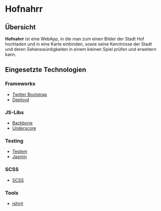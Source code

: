 Hofnahrr
========

Übersicht
---------
**Hofnahrr** ist eine WebApp, in die man zum einen Bilder der Stadt Hof hochladen und in eine Karte einbinden, sowie seine Kenntnisse der Stadt und deren Sehenswürdigkeiten in einem kleinen Spiel prüfen und erweitern kann.

Eingesetzte Technologien
------------------------

### Frameworks ###
* [Twitter Bootstrap](http://twitter.github.com/bootstrap/)
* [Deployd](http://twitter.github.com/bootstrap/)

### JS-Libs ###
* [Backbone](http://backbonejs.org/)
* [Underscore](http://documentcloud.github.com/underscore/)

### Testing ###
* [Testem](https://github.com/airportyh/testem)
* [Jasmin](https://jasmine.github.io/)

### SCSS ###
* [SCSS](http://sass-lang.com/)

### Tools ###
* [jshint](https://github.com/jshint/jshint)
